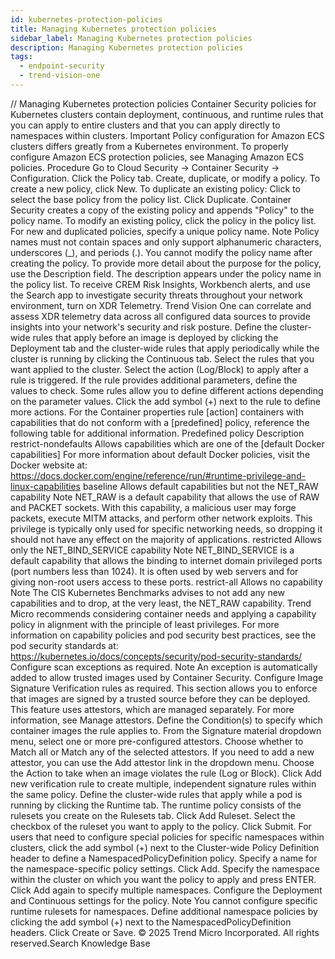 ```yaml
---
id: kubernetes-protection-policies
title: Managing Kubernetes protection policies
sidebar_label: Managing Kubernetes protection policies
description: Managing Kubernetes protection policies
tags:
  - endpoint-security
  - trend-vision-one
---
```


/*<![CDATA[*/ $('#title').html($('meta[name=map-description]').attr('content')); /*]]>*/ Managing Kubernetes protection policies Container Security policies for Kubernetes clusters contain deployment, continuous, and runtime rules that you can apply to entire clusters and that you can apply directly to namespaces within clusters. Important Policy configuration for Amazon ECS clusters differs greatly from a Kubernetes environment. To properly configure Amazon ECS protection policies, see Managing Amazon ECS policies. Procedure Go to Cloud Security → Container Security → Configuration. Click the Policy tab. Create, duplicate, or modify a policy. To create a new policy, click New. To duplicate an existing policy: Click to select the base policy from the policy list. Click Duplicate. Container Security creates a copy of the existing policy and appends "Policy" to the policy name. To modify an existing policy, click the policy in the policy list. For new and duplicated policies, specify a unique policy name. Note Policy names must not contain spaces and only support alphanumeric characters, underscores (_), and periods (.). You cannot modify the policy name after creating the policy. To provide more detail about the purpose for the policy, use the Description field. The description appears under the policy name in the policy list. To receive CREM Risk Insights, Workbench alerts, and use the Search app to investigate security threats throughout your network environment, turn on XDR Telemetry. Trend Vision One can correlate and assess XDR telemetry data across all configured data sources to provide insights into your network's security and risk posture. Define the cluster-wide rules that apply before an image is deployed by clicking the Deployment tab and the cluster-wide rules that apply periodically while the cluster is running by clicking the Continuous tab. Select the rules that you want applied to the cluster. Select the action (Log/Block) to apply after a rule is triggered. If the rule provides additional parameters, define the values to check. Some rules allow you to define different actions depending on the parameter values. Click the add symbol (+) next to the rule to define more actions. For the Container properties rule [action] containers with capabilities that do not conform with a [predefined] policy, reference the following table for additional information. Predefined policy Description restrict-nondefaults Allows capabilities which are one of the [default Docker capabilities] For more information about default Docker policies, visit the Docker website at: https://docs.docker.com/engine/reference/run/#runtime-privilege-and-linux-capabilities baseline Allows default capabilities but not the NET_RAW capability Note NET_RAW is a default capability that allows the use of RAW and PACKET sockets. With this capability, a malicious user may forge packets, execute MITM attacks, and perform other network exploits. This privilege is typically only used for specific networking needs, so dropping it should not have any effect on the majority of applications. restricted Allows only the NET_BIND_SERVICE capability Note NET_BIND_SERVICE is a default capability that allows the binding to internet domain privileged ports (port numbers less than 1024). It is often used by web servers and for giving non-root users access to these ports. restrict-all Allows no capability Note The CIS Kubernetes Benchmarks advises to not add any new capabilities and to drop, at the very least, the NET_RAW capability. Trend Micro recommends considering container needs and applying a capability policy in alignment with the principle of least privileges. For more information on capability policies and pod security best practices, see the pod security standards at: https://kubernetes.io/docs/concepts/security/pod-security-standards/ Configure scan exceptions as required. Note An exception is automatically added to allow trusted images used by Container Security. Configure Image Signature Verification rules as required. This section allows you to enforce that images are signed by a trusted source before they can be deployed. This feature uses attestors, which are managed separately. For more information, see Manage attestors. Define the Condition(s) to specify which container images the rule applies to. From the Signature material dropdown menu, select one or more pre-configured attestors. Choose whether to Match all or Match any of the selected attestors. If you need to add a new attestor, you can use the Add attestor link in the dropdown menu. Choose the Action to take when an image violates the rule (Log or Block). Click Add new verification rule to create multiple, independent signature rules within the same policy. Define the cluster-wide rules that apply while a pod is running by clicking the Runtime tab. The runtime policy consists of the rulesets you create on the Rulesets tab. Click Add Ruleset. Select the checkbox of the ruleset you want to apply to the policy. Click Submit. For users that need to configure special policies for specific namespaces within clusters, click the add symbol (+) next to the Cluster-wide Policy Definition header to define a NamespacedPolicyDefinition policy. Specify a name for the namespace-specific policy settings. Click Add. Specify the namespace within the cluster on which you want the policy to apply and press ENTER. Click Add again to specify multiple namespaces. Configure the Deployment and Continuous settings for the policy. Note You cannot configure specific runtime rulesets for namespaces. Define additional namespace policies by clicking the add symbol (+) next to the NamespacedPolicyDefinition headers. Click Create or Save. © 2025 Trend Micro Incorporated. All rights reserved.Search Knowledge Base